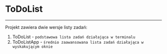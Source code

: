 # ToDoList

---
Projekt zawiera dwie wersje listy zadań:

1. ToDoList - ``podstawowa lista zadań działająca w terminalu``
2. ToDoListApp - ``średnio zaawansowana lista zadań działająca w wyskakującym oknie``
